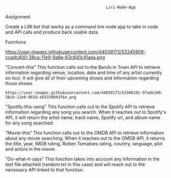                                                Liri-Node-App

Assignment

  Create a LIRI bot that works as a command line node app to take in code and API calls and produce back usable data.
  
Functions

   https://user-images.githubusercontent.com/44039173/53345909-ccadc400-38ca-11e9-9a8e-63c641c41aea.png

  "Concert-this"
    This function calls out to the Bands in Town API to retrieve information regarding venue, location, date and time of any       artist currently on tour.  It will give all of their upcoming shows and information regarding those shows.
  
    https://user-images.githubusercontent.com/44039173/53346191-9fade100-38cb-11e9-965d-eb5339843f6e.png
    
    
  "Spotify-this-song"
    This function calls out to the Spotify API to retrieve information regarding any song you search.  When it reaches out to     Spotify's API, it will return the artist name, track name, Spotify url, and album name for any song searched.
    
    
    
  "Movie-this"
    This function calls out to the OMDB API to retrieve information about any movie searching.  When it reaches out to the         OMDB API, it returns the title, year, IMDB rating, Rotten Tomatoes rating, country, language, plot and actors in the           movie.
    
    
    
   "Do-what-it-says"
     This function takes into account any information in the text file attached (random.txt in this case) and will reach out        to the necessary API linked to that function.
     
     
